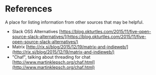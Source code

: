 # References
A place for listing information from other sources that may be helpful.
 

- Slack OSS Alternatives
  [https://blog.okturtles.com/2015/11/five-open-source-slack-alternatives/](https://blog.okturtles.com/2015/11/five-open-source-slack-alternatives/)
- Matrix
  [http://rix.si/blog/2015/12/19/matrix-and-indieweb/](http://rix.si/blog/2015/12/19/matrix-and-indieweb/)
- "Chaf", talking about threading for chat [http://www.martinklepsch.org/chaf.html](http://www.martinklepsch.org/chaf.html)

 
 

